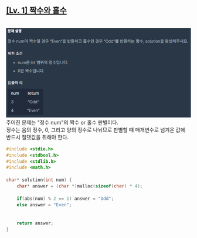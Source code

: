 ## [[Lv. 1] 짝수와 홀수](https://programmers.co.kr/learn/courses/30/lessons/12937)
<br>![](prob.PNG)
<br>
주어진 문제는 "정수 num"의 짝수 or 홀수 판별이다.<br>
정수는 음의 정수, 0, 그리고 양의 정수로 나뉘므로 판별할 때 매개변수로 넘겨온 값에 반드시 절댓값을 취해야 한다.
```c
#include <stdio.h>
#include <stdbool.h>
#include <stdlib.h>
#include <math.h>

char* solution(int num) {
    char* answer = (char *)malloc(sizeof(char) * 4);

    if(abs(num) % 2 == 1) answer = "Odd";
    else answer = "Even";
    
   
    return answer;
}
```

